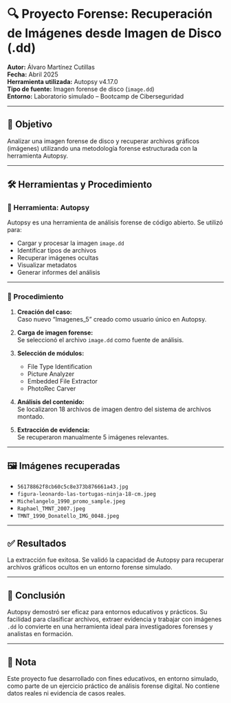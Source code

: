 # 🔍 Proyecto Forense: Recuperación de Imágenes desde Imagen de Disco (.dd)

**Autor:** Álvaro Martínez Cutillas  
**Fecha:** Abril 2025  
**Herramienta utilizada:** Autopsy v4.17.0  
**Tipo de fuente:** Imagen forense de disco (`image.dd`)  
**Entorno:** Laboratorio simulado – Bootcamp de Ciberseguridad

---

## 🎯 Objetivo

Analizar una imagen forense de disco y recuperar archivos gráficos (imágenes) utilizando una metodología forense estructurada con la herramienta Autopsy.

---

## 🛠️ Herramientas y Procedimiento

### 🔧 Herramienta: Autopsy

Autopsy es una herramienta de análisis forense de código abierto. Se utilizó para:

- Cargar y procesar la imagen `image.dd`  
- Identificar tipos de archivos  
- Recuperar imágenes ocultas  
- Visualizar metadatos  
- Generar informes del análisis

---

### 🧪 Procedimiento

1. **Creación del caso:**  
   Caso nuevo “Imagenes_5” creado como usuario único en Autopsy.

2. **Carga de imagen forense:**  
   Se seleccionó el archivo `image.dd` como fuente de análisis.

3. **Selección de módulos:**  
   - File Type Identification  
   - Picture Analyzer  
   - Embedded File Extractor  
   - PhotoRec Carver

4. **Análisis del contenido:**  
   Se localizaron 18 archivos de imagen dentro del sistema de archivos montado.

5. **Extracción de evidencia:**  
   Se recuperaron manualmente 5 imágenes relevantes.

---

## 🖼️ Imágenes recuperadas

- `56178862f8cb60c5c8e373b876661a43.jpg`  
- `figura-leonardo-las-tortugas-ninja-18-cm.jpeg`  
- `Michelangelo_1990_promo_sample.jpeg`  
- `Raphael_TMNT_2007.jpeg`  
- `TMNT_1990_Donatello_IMG_0048.jpeg`

---

## ✅ Resultados

La extracción fue exitosa. Se validó la capacidad de Autopsy para recuperar archivos gráficos ocultos en un entorno forense simulado.

---

## 🔐 Conclusión

Autopsy demostró ser eficaz para entornos educativos y prácticos. Su facilidad para clasificar archivos, extraer evidencia y trabajar con imágenes `.dd` lo convierte en una herramienta ideal para investigadores forenses y analistas en formación.

---

## 📎 Nota

Este proyecto fue desarrollado con fines educativos, en entorno simulado, como parte de un ejercicio práctico de análisis forense digital. No contiene datos reales ni evidencia de casos reales.

